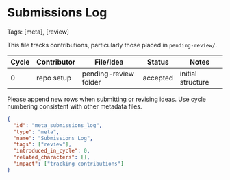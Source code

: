 # Submissions Log
Tags: [meta], [review]

This file tracks contributions, particularly those placed in `pending-review/`.

| Cycle | Contributor | File/Idea | Status | Notes |
|-------|-------------|----------|--------|-------|
| 0 | repo setup | pending-review folder | accepted | initial structure |

Please append new rows when submitting or revising ideas. Use cycle numbering consistent with other metadata files.

```json
{
  "id": "meta_submissions_log",
  "type": "meta",
  "name": "Submissions Log",
  "tags": ["review"],
  "introduced_in_cycle": 0,
  "related_characters": [],
  "impact": ["tracking contributions"]
}
```

